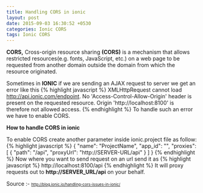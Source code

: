 ```yaml
---
title: Handling CORS in ionic
layout: post
date: 2015-09-03 16:30:52 +0530
categories: Ionic CORS
tags: Ionic CORS
---
```

**CORS,** Cross-origin resource sharing **(CORS)** is a mechanism that allows restricted resources(e.g. fonts, JavaScript, etc.) on a web page to be requested from another domain outside the domain from which the resource originated.


Sometimes in **IONIC** if we are sending an AJAX request to server we get an error like this
{% highlight javascript %}
XMLHttpRequest cannot load http://api.ionic.com/endpoint.
No 'Access-Control-Allow-Origin' header is present on the requested resource.
Origin 'http://localhost:8100' is therefore not allowed access.
{% endhighlight %}
To handle such an error we have to enable CORS.

**How to handle CORS in ionic**

To enable CORS create another parameter inside ionic.project file as follow:
{% highlight javascript %}
{
  "name": "ProjectName",
  "app_id": "",
  "proxies": [
    {
      "path": "/api",
      "proxyUrl": "http://SERVER-URL/api"
    }
  ]
}
{% endhighlight %}
Now where you want to send request on an url send it as
{% highlight javascript %}
http://localhost:8100/api
{% endhighlight %}
It will proxy requests out to <b>http://SERVER_URL/api</b> on your behalf.

Source :- <span style="font-size: x-small;">http://blog.ionic.io/handling-cors-issues-in-ionic/</span>
